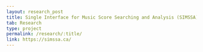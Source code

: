 ```yaml
---
layout: research_post
title: Single Interface for Music Score Searching and Analysis (SIMSSA)
tab: Research
type: project
permalink: /research/:title/
link: https://simssa.ca/
---
```

